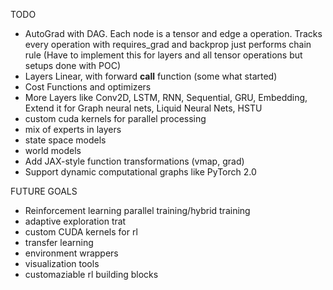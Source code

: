 TODO
- AutoGrad with DAG. Each node is a tensor and edge a operation. Tracks every operation with requires_grad and backprop just performs chain rule (Have to implement this for layers and all tensor operations but setups done with POC)
- Layers Linear, with forward __call__ function (some what started)
- Cost Functions and optimizers
- More Layers like Conv2D, LSTM, RNN, Sequential, GRU, Embedding, Extend it for Graph neural nets, Liquid Neural Nets, HSTU
- custom cuda kernels for parallel processing
- mix of experts in layers
- state space models
- world models
- Add JAX-style function transformations (vmap, grad)
- Support dynamic computational graphs like PyTorch 2.0

FUTURE GOALS
- Reinforcement learning parallel training/hybrid training 
- adaptive exploration trat
- custom CUDA kernels for rl
- transfer learning
- environment wrappers
- visualization tools 
- customaziable rl building blocks
